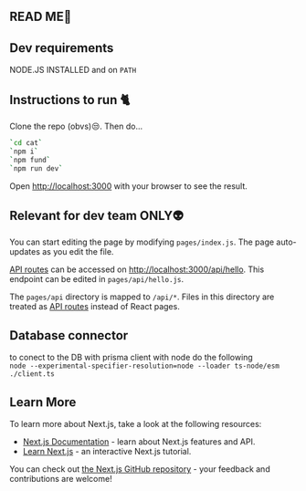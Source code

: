 ## READ ME🤖
## Dev requirements
  
NODE.JS INSTALLED and on `PATH`

## Instructions to run 🐈
Clone the repo (obvs)😒.
Then do...

```bash
`cd cat`
`npm i`
`npm fund`
`npm run dev`
```

Open [http://localhost:3000](http://localhost:3000) with your browser to see the result.



## Relevant for dev team ONLY👽
You can start editing the page by modifying `pages/index.js`. The page auto-updates as you edit the file.

[API routes](https://nextjs.org/docs/api-routes/introduction) can be accessed on [http://localhost:3000/api/hello](http://localhost:3000/api/hello). This endpoint can be edited in `pages/api/hello.js`.

The `pages/api` directory is mapped to `/api/*`. Files in this directory are treated as [API routes](https://nextjs.org/docs/api-routes/introduction) instead of React pages.

## Database connector

to conect to the DB with prisma client with node do the following  
`node --experimental-specifier-resolution=node --loader ts-node/esm ./client.ts`

## Learn More

To learn more about Next.js, take a look at the following resources:

- [Next.js Documentation](https://nextjs.org/docs) - learn about Next.js features and API.
- [Learn Next.js](https://nextjs.org/learn) - an interactive Next.js tutorial.

You can check out [the Next.js GitHub repository](https://github.com/vercel/next.js/) - your feedback and contributions are welcome!
